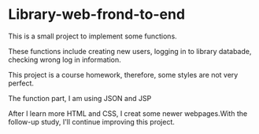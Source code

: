 <head><h1> Library-web-frond-to-end</h1></head>
<p>This is a small project to implement some functions. </p>
<p>These functions include creating new users, logging in to library databade, checking wrong log in information.</p>
<p>This project is a course homework, therefore, some styles are not very perfect. </p>
<p>The function part, I am using JSON and JSP</p>
<p>After I learn more HTML and CSS, I creat some newer webpages.With the follow-up study, I'll continue improving this project.</p>

